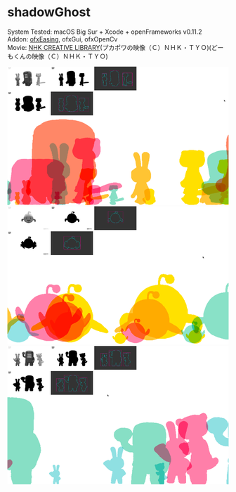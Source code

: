 # shadowGhost
System Tested: macOS Big Sur + Xcode + openFrameworks v0.11.2  
Addon: [ofxEasing](https://github.com/arturoc/ofxEasing), ofxGui, ofxOpenCv  
Movie: [NHK CREATIVE LIBRARY](https://www.nhk.or.jp/archives/creative/material/category-list.html?i=20)(プカポワの映像（Ｃ）ＮＨＫ・ＴＹＯ)(どーもくんの映像（Ｃ）ＮＨＫ・ＴＹＯ)  
  
![](https://github.com/yuyurigi/shadowGhost/blob/main/210715_1.png)  
![](https://github.com/yuyurigi/shadowGhost/blob/main/210715_2.png)  
![](https://github.com/yuyurigi/shadowGhost/blob/main/210715_3.png)
